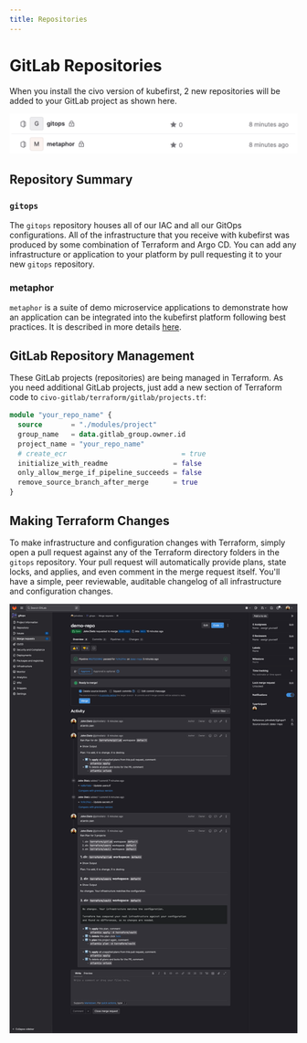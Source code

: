 ```yaml
---
title: Repositories
---
```


# GitLab Repositories

When you install the civo version of kubefirst, 2 new repositories will be added to your GitLab project as shown here.

![GitLab repositories](../../../img/common/gitlab/repositories.png)

## Repository Summary

### `gitops`

The `gitops` repository houses all of our IAC and all our GitOps configurations. All of the infrastructure that you receive with kubefirst was produced by some combination of Terraform and Argo CD. You can add any infrastructure or application to your platform by pull requesting it to your new `gitops` repository.

### metaphor

`metaphor` is a suite of demo microservice applications to demonstrate how an application can be integrated into the kubefirst platform following best practices. It is described in more details [here](../../../explore/metaphor.md).

## GitLab Repository Management

These GitLab projects (repositories) are being managed in Terraform. As you need additional GitLab projects, just add a new section of Terraform code to `civo-gitlab/terraform/gitlab/projects.tf`:

```terraform
module "your_repo_name" {
  source       = "./modules/project"
  group_name   = data.gitlab_group.owner.id
  project_name = "your_repo_name"
  # create_ecr                            = true
  initialize_with_readme                = false
  only_allow_merge_if_pipeline_succeeds = false
  remove_source_branch_after_merge      = true
}
```

## Making Terraform Changes

To make infrastructure and configuration changes with Terraform, simply open a pull request against any of the Terraform directory folders in the `gitops` repository. Your pull request will automatically provide plans, state locks, and applies, and even comment in the merge request itself. You'll have a simple, peer reviewable, auditable changelog of all infrastructure and configuration changes.

![Atlantis GitLab](../../../img/common/gitlab/atlantis.png)
